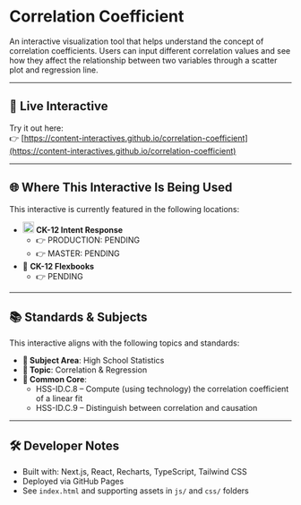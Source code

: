 # Correlation Coefficient

An interactive visualization tool that helps understand the concept of correlation coefficients. Users can input different correlation values and see how they affect the relationship between two variables through a scatter plot and regression line.

---

## 🔗 Live Interactive

Try it out here:  
👉 [https://content-interactives.github.io/correlation-coefficient](https://content-interactives.github.io/correlation-coefficient)

---

## 🌐 Where This Interactive Is Being Used

This interactive is currently featured in the following locations:

- <img width="20" height="20" alt="image" src="https://github.com/user-attachments/assets/5d12571f-8e12-4441-98ab-c0bc94069a96" /> **CK-12 Intent Response**  
  - 👉 PRODUCTION: PENDING  
  - 👉 MASTER: PENDING  
- 📘 **CK-12 Flexbooks**
  - 👉 PENDING

---

## 📚 Standards & Subjects

This interactive aligns with the following topics and standards:

- **📂 Subject Area**: High School Statistics  
- **🧮 Topic**: Correlation & Regression  
- **📏 Common Core**:  
  - HSS-ID.C.8 – Compute (using technology) the correlation coefficient of a linear fit  
  - HSS-ID.C.9 – Distinguish between correlation and causation

---

## 🛠️ Developer Notes

- Built with: Next.js, React, Recharts, TypeScript, Tailwind CSS  
- Deployed via GitHub Pages  
- See `index.html` and supporting assets in `js/` and `css/` folders

